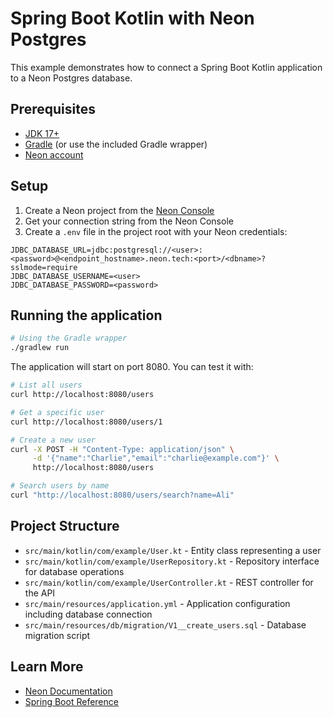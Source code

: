 # Spring Boot Kotlin with Neon Postgres

This example demonstrates how to connect a Spring Boot Kotlin application to a Neon Postgres database.

## Prerequisites

- [JDK 17+](https://www.oracle.com/java/technologies/javase-downloads.html)
- [Gradle](https://gradle.org/install/) (or use the included Gradle wrapper)
- [Neon account](https://neon.tech)

## Setup

1. Create a Neon project from the [Neon Console](https://console.neon.tech)
2. Get your connection string from the Neon Console
3. Create a `.env` file in the project root with your Neon credentials:

```
JDBC_DATABASE_URL=jdbc:postgresql://<user>:<password>@<endpoint_hostname>.neon.tech:<port>/<dbname>?sslmode=require
JDBC_DATABASE_USERNAME=<user>
JDBC_DATABASE_PASSWORD=<password>
```

## Running the application

```bash
# Using the Gradle wrapper
./gradlew run
```

The application will start on port 8080. You can test it with:

```bash
# List all users
curl http://localhost:8080/users

# Get a specific user
curl http://localhost:8080/users/1

# Create a new user
curl -X POST -H "Content-Type: application/json" \
     -d '{"name":"Charlie","email":"charlie@example.com"}' \
     http://localhost:8080/users

# Search users by name
curl "http://localhost:8080/users/search?name=Ali"
```

## Project Structure

- `src/main/kotlin/com/example/User.kt` - Entity class representing a user
- `src/main/kotlin/com/example/UserRepository.kt` - Repository interface for database operations
- `src/main/kotlin/com/example/UserController.kt` - REST controller for the API
- `src/main/resources/application.yml` - Application configuration including database connection
- `src/main/resources/db/migration/V1__create_users.sql` - Database migration script

## Learn More

- [Neon Documentation](https://neon.tech/docs)
- [Spring Boot Reference](https://docs.spring.io/spring-boot/docs/current/reference/html/)